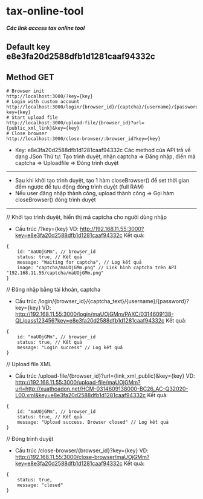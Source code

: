 # tax-online-tool
***Các link access tax online tool***
## Default key e8e3fa20d2588dfb1d1281caaf94332c
## Method GET
```
# Browser init
http://localhost:3000/?key={key}
# Login with custom account
http://localhost:3000/login/{browser_id}/{captcha}/{username}/{password}?key={key}
# Start upload file
http://localhost:3000/upload-file/{browser_id}?url={public_xml_link}&key={key}
# Close browser
http://localhost:3000/close-browser/:browser_id?key={key}
```



* Key: e8e3fa20d2588dfb1d1281caaf94332c
Các method của API trả về dạng JSon
Thứ tự: Tạo trình duyệt, nhận captcha => Đăng nhập, điền mã captcha => Uploadfile => Đóng trình duyệt

***
 - Sau khi khởi tạo trình duyệt, tạo 1 hàm closeBrowser() để set thời gian đếm ngược để tựu động đóng trình duyệt (full RAM)
 - Nếu user đăng nhập thành công, upload thành công => Gọi hàm closeBrowser() đóng trình duyệt
***

// Khởi tạo trình duyệt, hiển thị mã captcha cho người dùng nhập
- Cấu trúc /?key={key}
VD: http://192.168.11.55:3000?key=e8e3fa20d2588dfb1d1281caaf94332c
Kết quả:
```
{
    id: "maUOjGMm", // browser_id
    status: true, // Kết quả
    message: "Waiting for captcha", // Log kết quả
    image: "captcha/maUOjGMm.png" // Link hình captcha trên API "192.168.11.55/captcha/maUOjGMm.png"
}
```


// Đăng nhập bằng tài khoản, captcha
- Cấu trúc /login/{browser_id}/{captcha_text}/{username}/{password}?key={key}
VD: http://192.168.11.55:3000/login/maUOjGMm/PAXC/0314609138-QL/pass123456?key=e8e3fa20d2588dfb1d1281caaf94332c
Kết quả:
```
{
    id: "maUOjGMm", // browser_id
    status: true, // Kết quả
    message: "Login success" // Log kết quả
}
```


// Upload file XML
- Cấu trúc /upload-file/{browser_id}?url={link_xml_public}&key={key}
VD: http://192.168.11.55:3000/upload-file/maUOjGMm?url=http://xuathoadon.net/HCM-0314609138000-BC26_AC-Q32020-L00.xml&key=e8e3fa20d2588dfb1d1281caaf94332c
Kết quả:
```
{
    id: "maUOjGMm", // browser_id
    status: true, // Kết quả
    message: "Upload success. Browser closed" // Log kết quả
}
```

// Đóng trình duyệt
- Cấu trúc /close-browser/{browser_id}?key={key}
VD: http://192.168.11.55:3000/close-browser/maUOjGMm?key=e8e3fa20d2588dfb1d1281caaf94332c
Kết quả:
```
{
    status: true,
    message: "closed"
}
```
